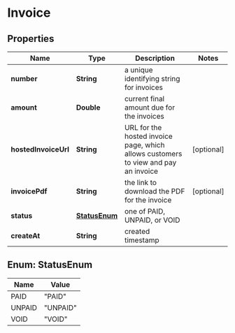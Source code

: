 

# Invoice


## Properties

| Name | Type | Description | Notes |
|------------ | ------------- | ------------- | -------------|
|**number** | **String** | a unique identifying string for invoices |  |
|**amount** | **Double** | current final amount due for the invoices |  |
|**hostedInvoiceUrl** | **String** | URL for the hosted invoice page, which allows customers to view and pay an invoice |  [optional] |
|**invoicePdf** | **String** | the link to download the PDF for the invoice |  [optional] |
|**status** | [**StatusEnum**](#StatusEnum) | one of PAID, UNPAID, or VOID |  |
|**createAt** | **String** | created timestamp |  |



## Enum: StatusEnum

| Name | Value |
|---- | -----|
| PAID | &quot;PAID&quot; |
| UNPAID | &quot;UNPAID&quot; |
| VOID | &quot;VOID&quot; |



